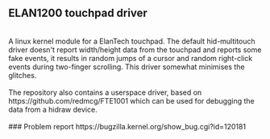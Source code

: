 ## ELAN1200 touchpad driver
<br/>
A linux kernel module for a ElanTech touchpad. The default hid-multitouch driver doesn't report width/height data from the touchpad and reports some fake events, it results in random jumps of a cursor and random right-click events during two-finger scrolling. This driver somewhat minimises the glitches.
<br/><br/>
The repository also contains a userspace driver, based on https://github.com/redmcg/FTE1001 which can be used for debugging the data from a hidraw device.
<br/><br/>
### Problem report
https://bugzilla.kernel.org/show_bug.cgi?id=120181
